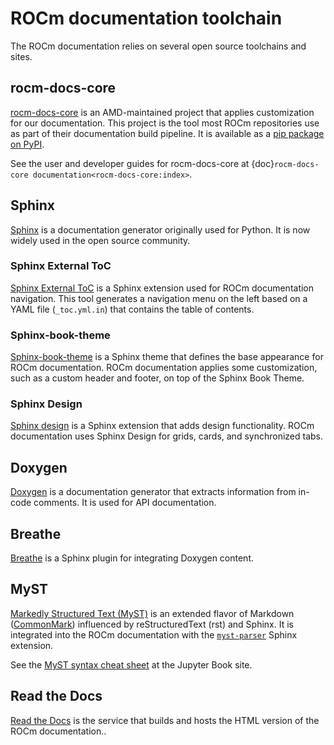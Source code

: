 <head>
  <meta charset="UTF-8">
  <meta name="description" content="ROCm documentation toolchain">
  <meta name="keywords" content="documentation, toolchain, Sphinx, Doxygen, MyST, AMD, ROCm">
</head>

# ROCm documentation toolchain

The ROCm documentation relies on several open source toolchains and sites.

## rocm-docs-core

[rocm-docs-core](https://github.com/ROCm/rocm-docs-core) is an AMD-maintained
project that applies customization for our documentation. This project is the tool most ROCm
repositories use as part of their documentation build pipeline. It is available as a
[pip package on PyPI](https://pypi.org/project/rocm-docs-core/).

See the user and developer guides for rocm-docs-core at
{doc}`rocm-docs-core documentation<rocm-docs-core:index>`.

## Sphinx

[Sphinx](https://www.sphinx-doc.org/en/master/) is a documentation generator originally used for
Python. It is now widely used in the open source community.

### Sphinx External ToC

[Sphinx External ToC](https://sphinx-external-toc.readthedocs.io/en/latest/intro.html) is a Sphinx
extension used for ROCm documentation navigation. This tool generates a navigation menu on the left
based on a YAML file (`_toc.yml.in`) that contains the table of contents.

### Sphinx-book-theme

[Sphinx-book-theme](https://sphinx-book-theme.readthedocs.io/en/latest/) is a Sphinx theme that
defines the base appearance for ROCm documentation. ROCm documentation applies some
customization, such as a custom header and footer, on top of the Sphinx Book Theme.

### Sphinx Design

[Sphinx design](https://sphinx-design.readthedocs.io/en/latest/index.html) is a Sphinx extension that
adds design functionality. ROCm documentation uses Sphinx Design for grids, cards, and synchronized
tabs.

## Doxygen

[Doxygen](https://www.doxygen.nl/) is a documentation generator that extracts information from in-code comments. It is used for API documentation.

## Breathe

[Breathe](https://www.breathe-doc.org/) is a Sphinx plugin for integrating Doxygen content.

## MyST

[Markedly Structured Text (MyST)](https://myst-tools.org/docs/spec) is an extended flavor of
Markdown ([CommonMark](https://commonmark.org/)) influenced by reStructuredText (rst) and
Sphinx. It is integrated into the ROCm documentation with the [`myst-parser`](https://myst-parser.readthedocs.io/en/latest/) Sphinx extension. 

See the [MyST syntax cheat sheet](https://jupyterbook.org/en/stable/reference/cheatsheet.html) at the Jupyter Book site.

## Read the Docs

[Read the Docs](https://docs.readthedocs.io/en/stable/) is the service that builds and hosts the HTML version of the ROCm documentation..
